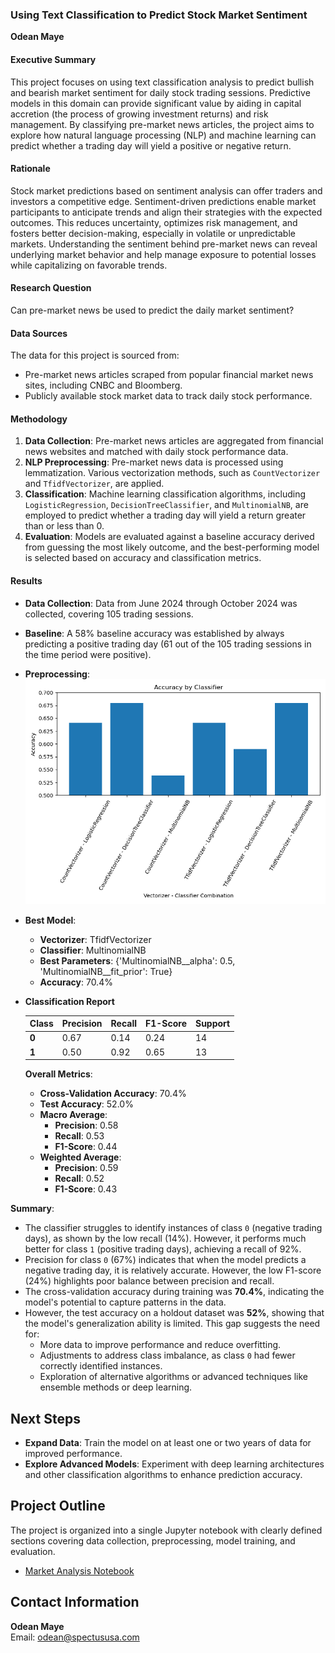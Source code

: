 ### Using Text Classification to Predict Stock Market Sentiment

**Odean Maye**

#### Executive Summary

This project focuses on using text classification analysis to predict bullish and bearish market sentiment for daily stock trading sessions. Predictive models in this domain can provide significant value by aiding in capital accretion (the process of growing investment returns) and risk management. By classifying pre-market news articles, the project aims to explore how natural language processing (NLP) and machine learning can predict whether a trading day will yield a positive or negative return.

#### Rationale

Stock market predictions based on sentiment analysis can offer traders and investors a competitive edge. Sentiment-driven predictions enable market participants to anticipate trends and align their strategies with the expected outcomes. This reduces uncertainty, optimizes risk management, and fosters better decision-making, especially in volatile or unpredictable markets. Understanding the sentiment behind pre-market news can reveal underlying market behavior and help manage exposure to potential losses while capitalizing on favorable trends.

#### Research Question

Can pre-market news be used to predict the daily market sentiment?

#### Data Sources

The data for this project is sourced from:
- Pre-market news articles scraped from popular financial market news sites, including CNBC and Bloomberg.
- Publicly available stock market data to track daily stock performance.

#### Methodology

1. **Data Collection**: Pre-market news articles are aggregated from financial news websites and matched with daily stock performance data.
2. **NLP Preprocessing**: Pre-market news data is processed using lemmatization. Various vectorization methods, such as `CountVectorizer` and `TfidfVectorizer`, are applied.
3. **Classification**: Machine learning classification algorithms, including `LogisticRegression`, `DecisionTreeClassifier`, and `MultinomialNB`, are employed to predict whether a trading day will yield a return greater than or less than 0.
4. **Evaluation**: Models are evaluated against a baseline accuracy derived from guessing the most likely outcome, and the best-performing model is selected based on accuracy and classification metrics.

#### Results

- **Data Collection**: Data from June 2024 through October 2024 was collected, covering 105 trading sessions.
- **Baseline**: A 58% baseline accuracy was established by always predicting a positive trading day (61 out of the 105 trading sessions in the time period were positive).
- **Preprocessing**: ![Accuracy by Classifier](accuracy_by_classifier.png)
- **Best Model**: 
  - **Vectorizer**: TfidfVectorizer
  - **Classifier**: MultinomialNB
  - **Best Parameters**: {'MultinomialNB__alpha': 0.5, 'MultinomialNB__fit_prior': True}
  - **Accuracy**: 70.4%
- **Classification Report**

  | Class | Precision | Recall | F1-Score | Support |
  |-------|-----------|--------|----------|---------|
  | **0** | 0.67      | 0.14   | 0.24     | 14      |
  | **1** | 0.50      | 0.92   | 0.65     | 13      |

  **Overall Metrics**:
  - **Cross-Validation Accuracy**: 70.4%
  - **Test Accuracy**: 52.0%
  - **Macro Average**:
    - **Precision**: 0.58
    - **Recall**: 0.53
    - **F1-Score**: 0.44
  - **Weighted Average**:
    - **Precision**: 0.59
    - **Recall**: 0.52
    - **F1-Score**: 0.43

**Summary**:
- The classifier struggles to identify instances of class `0` (negative trading days), as shown by the low recall (14%). However, it performs much better for class `1` (positive trading days), achieving a recall of 92%.
- Precision for class `0` (67%) indicates that when the model predicts a negative trading day, it is relatively accurate. However, the low F1-score (24%) highlights poor balance between precision and recall.
- The cross-validation accuracy during training was **70.4%**, indicating the model's potential to capture patterns in the data.
- However, the test accuracy on a holdout dataset was **52%**, showing that the model's generalization ability is limited. This gap suggests the need for:
  - More data to improve performance and reduce overfitting.
  - Adjustments to address class imbalance, as class `0` had fewer correctly identified instances.
  - Exploration of alternative algorithms or advanced techniques like ensemble methods or deep learning.

## Next Steps

- **Expand Data**: Train the model on at least one or two years of data for improved performance.
- **Explore Advanced Models**: Experiment with deep learning architectures and other classification algorithms to enhance prediction accuracy.

## Project Outline

The project is organized into a single Jupyter notebook with clearly defined sections covering data collection, preprocessing, model training, and evaluation.

- [Market Analysis Notebook](https://github.com/odeanmaye/Berkeley/blob/main/Capstone/MarketAnalysis.ipynb)

## Contact Information

**Odean Maye**  
Email: odean@spectususa.com